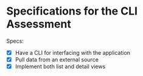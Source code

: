 # Specifications for the CLI Assessment

Specs:
- [x] Have a CLI for interfacing with the application
- [x] Pull data from an external source
- [x] Implement both list and detail views
